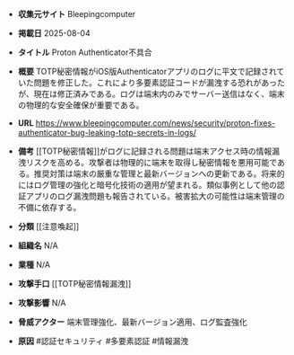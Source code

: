 - **収集元サイト**
Bleepingcomputer

- **掲載日**
2025-08-04

- **タイトル**
Proton Authenticator不具合

- **概要**
TOTP秘密情報がiOS版Authenticatorアプリのログに平文で記録されていた問題を修正した。これにより多要素認証コードが漏洩する恐れがあったが、現在は修正済みである。ログは端末内のみでサーバー送信はなく、端末の物理的な安全確保が重要である。

- **URL**
https://www.bleepingcomputer.com/news/security/proton-fixes-authenticator-bug-leaking-totp-secrets-in-logs/

- **備考**
[[TOTP秘密情報]]がログに記録される問題は端末アクセス時の情報漏洩リスクを高める。攻撃者は物理的に端末を取得し秘密情報を悪用可能である。推奨対策は端末の厳重な管理と最新バージョンへの更新である。将来的にはログ管理の強化と暗号化技術の適用が望まれる。類似事例として他の認証アプリのログ漏洩問題も報告されている。被害拡大の可能性は端末管理の不備に依存する。

- **分類**
[[注意喚起]]

- **組織名**
N/A

- **業種**
N/A

- **攻撃手口**
[[TOTP秘密情報漏洩]]

- **攻撃影響**
N/A

- **脅威アクター**
端末管理強化、最新バージョン適用、ログ監査強化

- **原因**
#認証セキュリティ #多要素認証 #情報漏洩
